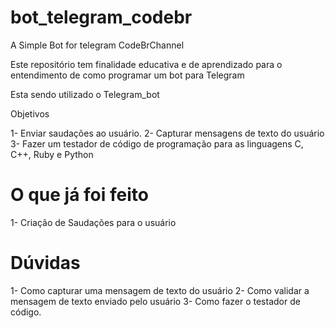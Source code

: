 # bot_telegram_codebr
A Simple Bot for telegram CodeBrChannel


Este repositório tem finalidade educativa e de aprendizado para o entendimento de como programar um bot para Telegram

Esta sendo utilizado o Telegram_bot

Objetivos

1- Enviar saudações ao usuário.
2- Capturar mensagens de texto do usuário
3- Fazer um testador de código de programação para as linguagens C, C++, Ruby e Python

# O que já foi feito
1- Criação de Saudações para o usuário

# Dúvidas
1- Como capturar uma mensagem de texto do usuário 
2- Como validar a mensagem de texto enviado pelo usuário
3- Como fazer o testador de código.

